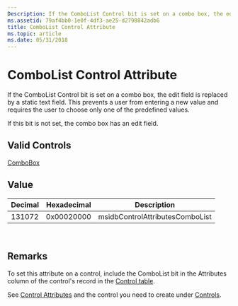 ```yaml
---
Description: If the ComboList Control bit is set on a combo box, the edit field is replaced by a static text field. This prevents a user from entering a new value and requires the user to choose only one of the predefined values.
ms.assetid: 79af4bb0-1e0f-4df3-ae25-d2798842adb6
title: ComboList Control Attribute
ms.topic: article
ms.date: 05/31/2018
---
```


# ComboList Control Attribute

If the ComboList Control bit is set on a combo box, the edit field is replaced by a static text field. This prevents a user from entering a new value and requires the user to choose only one of the predefined values.

If this bit is not set, the combo box has an edit field.

## Valid Controls

[ComboBox](combobox-control.md)

## Value



| Decimal | Hexadecimal | Description                     |
|---------|-------------|---------------------------------|
| 131072  | 0x00020000  | msidbControlAttributesComboList |



 

## Remarks

To set this attribute on a control, include the ComboList bit in the Attributes column of the control's record in the [Control table](control-table.md).

See [Control Attributes](control-attributes.md) and the control you need to create under [Controls](controls.md).

 

 



